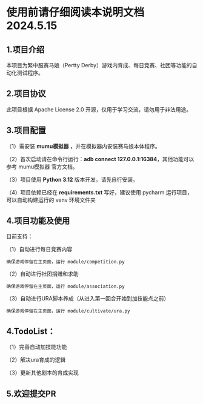 使用前请仔细阅读本说明文档 2024.5.15  
=
1.项目介绍
-
本项目为繁中服赛马娘（Pertty Derby）游戏内育成、每日竞赛、社团等功能的自动化测试程序。

2.项目协议
-
此项目根据 Apache License 2.0 开源，仅用于学习交流，请勿用于非法用途。

3.项目配置
-  
（1）需安装 **mumu模拟器** ，并在模拟器内安装赛马娘本体程序。

（2）首次启动请在命令行运行：**adb connect 127.0.0.1:16384**，其他功能可以参考 mumu模拟器 官方文档。

（3）项目使用 **Python 3.12** 版本开发，请先自行安装。

（4）项目依赖已经在 **requirements.txt** 写好，建议使用 pycharm 运行项目，可以自动构建运行的 venv 环境文件夹

4.项目功能及使用
-
目前支持：

（1）自动进行每日竞赛内容

    确保游戏停留在主页面，运行 module/competition.py

（2）自动进行社团捐赠和求助

    确保游戏停留在主页面，运行 module/association.py

（3）自动进行URA脚本养成（从进入第一回合开始到加技能点之前）

    确保游戏停留在主页面，运行 module/cultivate/ura.py

4.TodoList：
-
（1）完善自动加技能功能

（2）解决ura育成的逻辑

（3）更新其他剧本的育成实现

5.欢迎提交PR
-